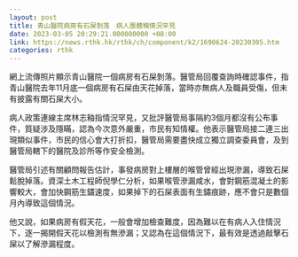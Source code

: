 ```yaml
---
layout: post
title: 青山醫院病房有石屎剝落　病人團體稱情況罕見
date: 2023-03-05 20:29:21.000000000 +08:00
link: https://news.rthk.hk/rthk/ch/component/k2/1690624-20230305.htm
categories: rthk
---
```


網上流傳照片顯示青山醫院一個病房有石屎剝落。醫管局回覆查詢時確認事件，指青山醫院去年11月底一個病房有石屎由天花掉落，當時亦無病人及職員受傷，但未有披露有關石屎大小。

病人政策連線主席林志釉指情況罕見，又批評醫管局事隔約3個月都沒有公布事件，質疑涉及隱瞞，認為今次意外嚴重，市民有知情權。他表示醫管局接二連三出現類似事件，市民的信心會大打折扣，醫管局需要盡快成立獨立調查委員會，及到醫管局轄下的醫院及診所等作安全檢測。

醫管局引述有關顧問報告估計，事發病房對上樓層的喉管曾經出現滲漏，導致石屎鬆脫掉落。資深土木工程師倪學仁分析，如果喉管滲漏咸水，會對鋼筋混凝土的影響較大，會加快鋼筋生鏽速度，如果掉下的石屎表面有生鏽痕跡，應不會只是數個月內導致這個情況。

他又說，如果病房有假天花，一般會增加檢查難度，因為難以在有病人入住情況下，逐一揭開假天花以檢測有無滲漏；又認為在這個情況下，最有效是透過敲擊石屎以了解滲漏程度。
